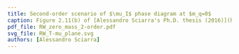```yaml
---
title: Second-order scenario of $\mu_I$ phase diagram at $m_q=0$
caption: Figure 2.11(b) of [Alessandro Sciarra's Ph.D. thesis (2016)](https://github.com/AxelKrypton/PhD_Thesis/blob/main/Sciarra_Thesis_digital.pdf).
pdf_file: RW_zero_mass_2-order.pdf
svg_file: RW_T-mu_plane.svg
authors: [Alessandro Sciarra]
---
```

